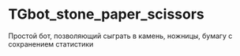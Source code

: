 # TGbot_stone_paper_scissors
Простой бот, позволяющий сыграть в камень, ножницы, бумагу с сохранением статистики
